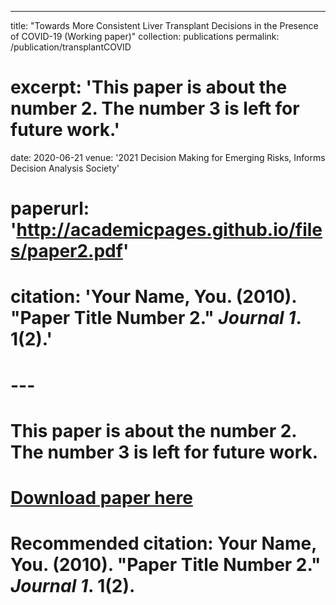 ---
title: "Towards More Consistent Liver Transplant Decisions in the Presence of COVID-19 (Working paper)"
collection: publications
permalink: /publication/transplantCOVID
# excerpt: 'This paper is about the number 2. The number 3 is left for future work.'
date: 2020-06-21
venue: '2021 Decision Making for Emerging Risks, Informs Decision Analysis Society'
# paperurl: 'http://academicpages.github.io/files/paper2.pdf'
# citation: 'Your Name, You. (2010). &quot;Paper Title Number 2.&quot; <i>Journal 1</i>. 1(2).'
# ---
# This paper is about the number 2. The number 3 is left for future work.

# [Download paper here](http://academicpages.github.io/files/paper2.pdf)

# Recommended citation: Your Name, You. (2010). "Paper Title Number 2." <i>Journal 1</i>. 1(2).